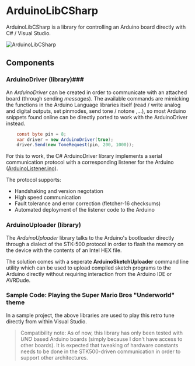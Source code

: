 # ArduinoLibCSharp
ArduinoLibCSharp is a library for controlling an Arduino board directly with C# / Visual Studio.

![ArduinoLibCSharp](https://github.com/christophediericx/ArduinoLibCSharp/blob/master/Images/ArduinoLibCSharp-header-color.png)

## Components ##

### ArduinoDriver (library)###
An *ArduinoDriver* can be created in order to communicate with an attached board (through sending *messages*). The available commands are mimicking the functions in the Arduino Language libraries itself (read / write analog and digital outputs, set pinmodes, send tone / notone ,...), so most Arduino snippets found online can be directly ported to work with the ArduinoDriver instead.

```csharp
    const byte pin = 8;
    var driver = new ArduinoDriver(true);
    driver.Send(new ToneRequest(pin, 200, 1000));
```
For this to work, the C# ArduinoDriver library implements a serial communication protocol with a corresponding listener for the Arduino ([ArduinoListener.ino](Source/ArduinoLibCSharp.ArduinoDriver/ArduinoListener/ArduinoListener.ino)).

The protocol supports:
* Handshaking and version negotation
* High speed communication
* Fault tolerance and error correction (fletcher-16 checksums)
* Automated deployment of the listener code to the Arduino

### ArduinoUploader (library) ###

The *ArduinoUploader* library talks to the Arduino's bootloader directly through a dialect of the STK-500 protocol in order to flash the memory on the device with the contents of an Intel HEX file.

The solution comes with a seperate **ArduinoSketchUploader** command line utility which can be used to upload compiled sketch programs to the Arduino directly without requiring interaction from the Arduino IDE or AVRDude.

### Sample Code: Playing the Super Mario Bros "Underworld" theme

In a sample project, the above libraries are used to play this retro tune directly from within Visual Studio.


> Compatibility note: As of now, this library has only been tested with *UNO* based Arduino boards (simply because I don't have access to other boards). It is expected that tweaking of hardware constants needs to be done in the STK500-driven communication in order to support other architectures.
